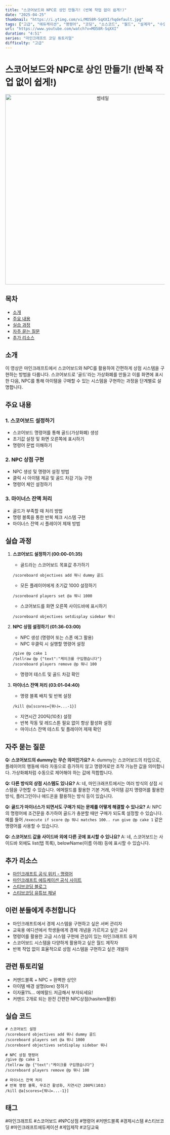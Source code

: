```yaml
---
title: "스코어보드와 NPC로 상인 만들기! (반복 작업 없이 쉽게!)"
date: "2025-04-25"
thumbnail: "https://i.ytimg.com/vi/MO58R-SqXXI/hqdefault.jpg"
tags: ["고급", "에듀케이션", "명령어", "코딩", "소스코드", "월드", "설계자", "수업자", "롱폼"]
url: "https://www.youtube.com/watch?v=MO58R-SqXXI"
duration: "4:51"
series: "마인크래프트 코딩 튜토리얼"
difficulty: "고급"
---
```


# 스코어보드와 NPC로 상인 만들기! (반복 작업 없이 쉽게!)

<div align="center">
<img src="https://i.ytimg.com/vi/MO58R-SqXXI/hqdefault.jpg" alt="썸네일" width="600"/>
</div>

## 목차
- [소개](#소개)
- [주요 내용](#주요-내용)
- [실습 과정](#실습-과정)
- [자주 묻는 질문](#자주-묻는-질문)
- [추가 리소스](#추가-리소스)

## 소개
이 영상은 마인크래프트에서 스코어보드와 NPC를 활용하여 간편하게 상점 시스템을 구현하는 방법을 다룹니다. 스코어보드로 '골드'라는 가상화폐를 만들고 이를 화면에 표시한 다음, NPC를 통해 아이템을 구매할 수 있는 시스템을 구현하는 과정을 단계별로 설명합니다.

## 주요 내용

### 1. 스코어보드 설정하기
- 스코어보드 명령어를 통해 골드(가상화폐) 생성
- 초기값 설정 및 화면 오른쪽에 표시하기
- 명령어 문법 이해하기

### 2. NPC 상점 구현
- NPC 생성 및 명령어 설정 방법
- 클릭 시 아이템 제공 및 골드 차감 기능 구현
- 명령어 체인 설정하기

### 3. 마이너스 잔액 처리
- 골드가 부족할 때 처리 방법
- 명령 블록을 통한 반복 체크 시스템 구현
- 마이너스 잔액 시 플레이어 제재 방법

## 실습 과정

1. **스코어보드 설정하기 (00:00-01:35)**
   - 골드라는 스코어보드 목표값 추가하기
   ```
   /scoreboard objectives add 뭐니 dummy 골드
   ```
   - 모든 플레이어에게 초기값 1000 설정하기
   ```
   /scoreboard players set @a 뭐니 1000
   ```
   - 스코어보드를 화면 오른쪽 사이드바에 표시하기
   ```
   /scoreboard objectives setdisplay sidebar 뭐니
   ```

2. **NPC 상점 설정하기 (01:36-03:00)**
   - NPC 생성 (명령어 또는 스폰 에그 활용)
   - NPC 우클릭 시 실행할 명령어 설정
   ```
   /give @p cake 1
   /tellraw @p {"text":"케이크를 구입했습니다"}
   /scoreboard players remove @p 뭐니 100
   ```
   - 명령어 테스트 및 골드 차감 확인

3. **마이너스 잔액 처리 (03:01-04:40)**
   - 명령 블록 배치 및 반복 설정
   ```
   /kill @a[scores={뭐니=...-1}]
   ```
   - 지연시간 200틱(10초) 설정
   - 반복 작동 및 레드스톤 필요 없이 항상 활성화 설정
   - 마이너스 잔액 테스트 및 플레이어 제재 확인

## 자주 묻는 질문

**Q: 스코어보드의 dummy는 무슨 의미인가요?**
A: dummy는 스코어보드의 타입으로, 플레이어의 행동에 따라 자동으로 증가하지 않고 명령어로만 조작 가능한 값을 의미합니다. 가상화폐처럼 수동으로 제어해야 하는 값에 적합합니다.

**Q: 다른 방식의 상점 시스템도 있나요?**
A: 네, 마인크래프트에서는 여러 방식의 상점 시스템을 구현할 수 있습니다. 에메랄드를 활용한 기본 거래, 아이템 감지 명령어를 활용한 방식, 플러그인이나 애드온을 활용하는 방식 등이 있습니다.

**Q: 골드가 마이너스가 되면서도 구매가 되는 문제를 어떻게 해결할 수 있나요?**
A: NPC의 명령어에 조건문을 추가하여 골드가 충분할 때만 구매가 되도록 설정할 수 있습니다. 예를 들어 `/execute if score @p 뭐니 matches 100.. run give @p cake 1` 같은 명령어를 사용할 수 있습니다.

**Q: 스코어보드 값을 사이드바 외에 다른 곳에 표시할 수 있나요?**
A: 네, 스코어보드는 사이드바 외에도 list(탭 목록), belowName(이름 아래) 등에 표시할 수 있습니다.

## 추가 리소스
- [마인크래프트 공식 위키 - 명령어](https://minecraft.fandom.com/wiki/Commands)
- [마인크래프트 에듀케이션 공식 사이트](https://education.minecraft.net/)
- [스티브코딩 블로그](https://blog.naver.com/dhrrnfhtks)
- [스티브코딩 유튜브 채널](https://www.youtube.com/c/스티브코딩)

## 이런 분들에게 추천합니다
- 마인크래프트에서 경제 시스템을 구현하고 싶은 서버 관리자
- 교육용 에디션에서 학생들에게 경제 개념을 가르치고 싶은 교사
- 명령어를 활용한 고급 시스템 구현에 관심이 있는 마인크래프트 유저
- 스코어보드 시스템을 다양하게 활용하고 싶은 월드 제작자
- 반복 작업 없이 효율적으로 상점 시스템을 구현하고 싶은 개발자

## 관련 튜토리얼
- 커맨드블록 + NPC = 완벽한 상인!
- 아이템 배경 설명(lore) 정하기
- 이자율1%... 에메랄드 저금해서 부자되세요!
- 커맨드 2개로 되는 완전 간편한 NPC상점(hasitem활용)

## 실습 코드
```
# 스코어보드 설정
/scoreboard objectives add 뭐니 dummy 골드
/scoreboard players set @a 뭐니 1000
/scoreboard objectives setdisplay sidebar 뭐니

# NPC 상점 명령어
/give @p cake 1
/tellraw @p {"text":"케이크를 구입했습니다"}
/scoreboard players remove @p 뭐니 100

# 마이너스 잔액 처리
# 반복 명령 블록, 무조건 활성화, 지연시간 200틱(10초)
/kill @a[scores={뭐니=...-1}]
```

## 태그
#마인크래프트 #스코어보드 #NPC상점 #명령어 #커맨드블록 #경제시스템 #스티브코딩 #마인크래프트에듀케이션 #게임제작 #코딩교육